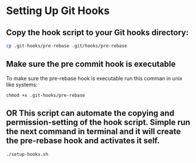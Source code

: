 # Setting Up Git Hooks

## **Copy the hook script to your Git hooks directory:**

```sh
cp .git-hooks/pre-rebase .git/hooks/pre-rebase
```

## Make sure the pre commit hook is executable

To make sure the pre-rebase hook is executable run this comman in unix like systems:

`chmod +x .git-hooks/pre-rebase`


## OR This script can automate the copying and permission-setting of the hook script. Simple run the next command in terminal and it will create the pre-rebase hook and activates it self.

`./setup-hooks.sh`
